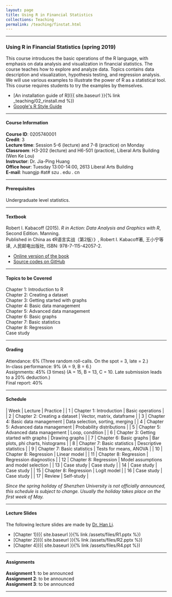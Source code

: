 ```yaml
---
layout: page
title: Using R in Financial Statistics
collections: Teaching
permalink: /teaching/finstat.html
---
```


---
### Using R in Financial Statistics (spring 2019)

This course introduces the basic operations of the R language, with emphasis on data analysis and visualization in financial statistics. The course teaches how to explore and analyze data. Topics contains data description and visualization, hypothesis testing, and regression analysis. We will use various examples to illustrate the power of R as a statistical tool. This course requires students to try the examples by themselves.

* [An installation guide of R]({{ site.baseurl }}{% link _teaching/02_rinstall.md %})   
* [Google's R Style Guide](https://google.github.io/styleguide/Rguide.xml)   

---
#### Course Information

**Course ID**: 0205740001   
**Credit**: 3      
**Lecture time**: Session 5-6 (lecture) and 7-8 (practice) on Monday    
**Classroom**: H3-202 (lecture) and H6-501 (practice), Liberal Arts Building (Wen Ke Lou)   
**Instructor**: Dr. Jia-Ping Huang   
**Office hour**: Tuesday 13:00-14:00, 2613 Liberal Arts Building    
**E-mail**: huangjp #at# szu . edu . cn

---
#### Prerequisites

Undergraduate level statistics.

---
#### Textbook

Robert I. Kabacoff (2015). *R in Action: Data Analysis and Graphics with R*, Second Edition. Manning.   
Published in China as 《R语言实战（第2版）》, Robert I. Kabacoff著, 王小宁等译, 人民邮电出版社, ISBN: 978-7-115-42057-2.

* [Online version of the book](https://www.manning.com/books/r-in-action-second-edition)   
* [Source codes on GitHub](https://github.com/kabacoff/RiA2)

---
#### Topics to be Covered

Chapter 1: Introduction to R     
Chapter 2: Creating a dataset   
Chapter 3: Getting started with graphs    
Chapter 4: Basic data management   
Chapter 5: Advanced data management   
Chapter 6: Basic graphs   
Chapter 7: Basic statistics   
Chapter 8: Regression   
Case study   

---
#### Grading

Attendance: 6% (Three random roll-calls. On the spot = 3, late = 2.)     
In-class performance: 9% (A = 9, B = 6.)   
Assignments: 45% (3 times) (A = 15, B = 13, C = 10. Late submission leads to a 20% deduction.)     
Final report: 40%   

---
#### Schedule

| Week | Lecture | Practice |
| 1 | Chapter 1: Introduction | Basic operations |
| 2 | Chapter 2: Creating a dataset | Vector, matrix, dataframe |
| 3 | Chapter 4: Basic data management | Data selection, sorting, merging |
| 4 | Chapter 5: Advanced data management | Probability distributions |
| 5 | Chapter 5: Advanced data management | Loop, condition |
| 6 | Chapter 3: Getting started with graphs | Drawing graphs |
| 7 | Chapter 6: Basic graphs | Bar plots, phi charts, histograms |
| 8 | Chapter 7: Basic statistics | Descriptive statistics |
| 9 | Chapter 7: Basic statistics | Tests for means, ANOVA |
| 10 | Chapter 8: Regression | Linear model |
| 11 | Chapter 8: Regression | Regression diagnostics |
| 12 | Chapter 8: Regression | Model assumptions and model selection |
| 13 | Case study | Case study |
| 14 | Case study | Case study |
| 15 | Chapter 8: Regression | Logit model |
| 16 | Case study | Case study |
| 17 | Review | Self-study |

*Since the spring holiday of Shenzhen University is not officially announced, this schedule is subject to change. Usually the holiday takes place on the first week of May.*

---
#### Lecture Slides

The following lecture slides are made by [Dr. Han Li](http://bs.szu.edu.cn/?Teacher82/139.html).

* [Chapter 1]({{ site.baseurl }}{% link /assets/files/R1.pptx %})
* [Chapter 2]({{ site.baseurl }}{% link /assets/files/R2.pptx %})
* [Chapter 4]({{ site.baseurl }}{% link /assets/files/R4.ppt %})

---
#### Assignments

**Assignment 1**: to be announced    
**Assignment 2**: to be announced    
**Assignment 3**: to be announced        


---
